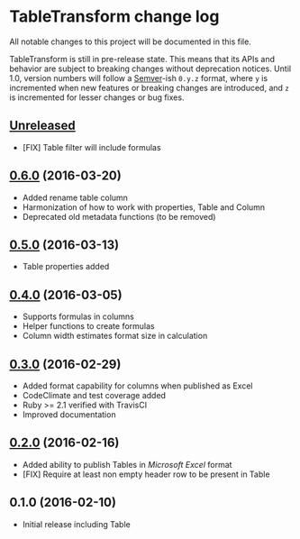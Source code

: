 # TableTransform change log

All notable changes to this project will be documented in this file.

TableTransform is still in pre-release state. This means that its APIs and behavior are subject to breaking changes without deprecation notices. Until 1.0, version numbers will follow a [Semver][]-ish `0.y.z` format, where `y` is incremented when new features or breaking changes are introduced, and `z` is incremented for lesser changes or bug fixes.

## [Unreleased]
* [FIX] Table filter will include formulas

## [0.6.0][] (2016-03-20)
* Added rename table column
* Harmonization of how to work with properties, Table and Column
* Deprecated old metadata functions (to be removed)
    
## [0.5.0][] (2016-03-13)
* Table properties added

## [0.4.0][] (2016-03-05)
* Supports formulas in columns
* Helper functions to create formulas
* Column width estimates format size in calculation 

## [0.3.0][] (2016-02-29)
* Added format capability for columns when published as Excel
* CodeClimate and test coverage added
* Ruby >= 2.1 verified with TravisCI
* Improved documentation

## [0.2.0][] (2016-02-16)
* Added ability to publish Tables in *Microsoft Excel* format
* [FIX] Require at least non empty header row to be present in Table

## 0.1.0 (2016-02-10)
* Initial release including Table

[Semver]: http://semver.org
[Unreleased]: https://github.com/jonas-lantto/table_transform/compare/v0.6.0...HEAD
[0.6.0]: https://github.com/jonas-lantto/table_transform/compare/v0.5.0...v0.6.0
[0.5.0]: https://github.com/jonas-lantto/table_transform/compare/v0.4.0...v0.5.0
[0.4.0]: https://github.com/jonas-lantto/table_transform/compare/v0.3.0...v0.4.0
[0.3.0]: https://github.com/jonas-lantto/table_transform/compare/v0.2.0...v0.3.0
[0.2.0]: https://github.com/jonas-lantto/table_transform/compare/v0.1.0...v0.2.0